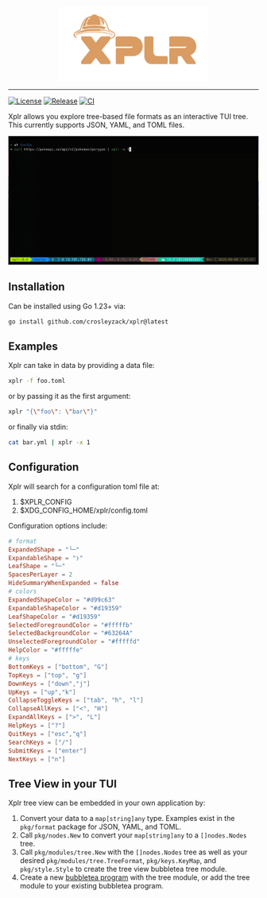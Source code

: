 <p align="center"><img alt="xplr" src="./assets/xplr.png" width="300px" /></p>

---

[![License](https://img.shields.io/github/license/crosleyzack/xplr?color=blue)](https://github.com/CrosleyZack/xplr/blob/main/LICENSE)
[![Release](https://img.shields.io/github/v/release/crosleyzack/xplr?include_prereleases)](https://github.com/crosleyzack/xplr/releases)
[![CI](https://github.com/CrosleyZack/xplr/actions/workflows/gotest.yaml/badge.svg)](https://github.com/crosleyzack/xplr/actions?workflow=gotest)

Xplr allows you explore tree-based file formats as an interactive TUI tree. This currently supports JSON, YAML, and TOML files.

<img alt="example" src="./assets/example.gif" width="600px" /></p>


## Installation

Can be installed using Go 1.23+ via:

```bash
go install github.com/crosleyzack/xplr@latest
```

## Examples

Xplr can take in data by providing a data file:

```bash
xplr -f foo.toml
```

or by passing it as the first argument:

```bash
xplr "{\"foo\": \"bar\"}"
```

or finally via stdin:

```bash
cat bar.yml | xplr -x 1
```

## Configuration

Xplr will search for a configuration toml file at:

1. $XPLR_CONFIG
2. $XDG_CONFIG_HOME/xplr/config.toml

Configuration options include:

```toml
# format
ExpandedShape = "╰─"
ExpandableShape = "❭"
LeafShape = "└─"
SpacesPerLayer = 2
HideSummaryWhenExpanded = false
# colors
ExpandedShapeColor = "#d99c63"
ExpandableShapeColor = "#d19359"
LeafShapeColor = "#d19359"
SelectedForegroundColor = "#fffffb"
SelectedBackgroundColor = "#63264A"
UnselectedForegroundColor = "#fffffd"
HelpColor = "#fffffe"
# keys
BottomKeys = ["bottom", "G"]
TopKeys = ["top", "g"]
DownKeys = ["down","j"]
UpKeys = ["up","k"]
CollapseToggleKeys = ["tab", "h", "l"]
CollapseAllKeys = ["<", "H"]
ExpandAllKeys = [">", "L"]
HelpKeys = ["?"]
QuitKeys = ["esc","q"]
SearchKeys = ["/"]
SubmitKeys = ["enter"]
NextKeys = ["n"]
```

## Tree View in your TUI

Xplr tree view can be embedded in your own application by:

1. Convert your data to a `map[string]any` type. Examples exist in the `pkg/format` package for JSON, YAML, and TOML.
2. Call `pkg/nodes.New` to convert your `map[string]any` to a `[]nodes.Nodes` tree.
3. Call `pkg/modules/tree.New` with the `[]nodes.Nodes` tree as well as your desired `pkg/modules/tree.TreeFormat`, `pkg/keys.KeyMap`, and `pkg/style.Style` to create the tree view bubbletea tree module.
4. Create a new [bubbletea program](https://pkg.go.dev/github.com/charmbracelet/bubbletea#NewProgram) with the tree module, or add the tree module to your existing bubbletea program.